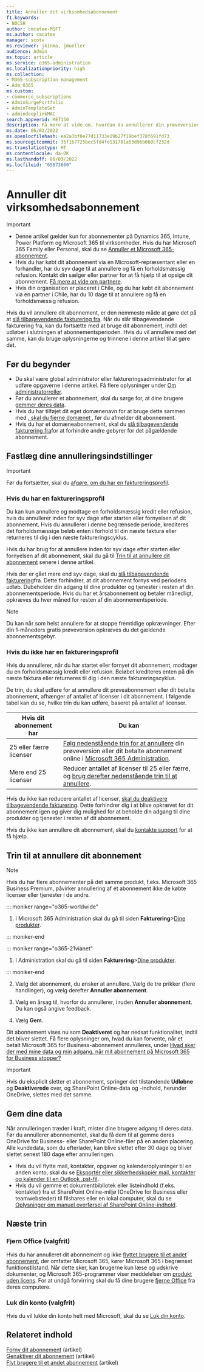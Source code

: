 ```yaml
---
title: Annuller dit virksomhedsabonnement
f1.keywords:
- NOCSH
author: cmcatee-MSFT
ms.author: cmcatee
manager: scotv
ms.reviewer: jkinma, jmueller
audience: Admin
ms.topic: article
ms.service: o365-administration
ms.localizationpriority: high
ms.collection:
- M365-subscription-management
- Adm_O365
ms.custom:
- commerce_subscriptions
- AdminSurgePortfolio
- AdminTemplateSet
- admindeeplinkMAC
search.appverid: MET150
description: Få mere at vide om, hvordan du annullerer din prøveversion af Dynamics 365, Intune, Power Platform og Microsoft 365 til virksomheder eller betalte abonnementer i Microsoft 365 Administration.
ms.date: 06/02/2022
ms.openlocfilehash: ea2a3bf0e77d11733e19b27f19bef378f691fd73
ms.sourcegitcommit: 35f167725bec5fd4fe131781a53d96b060cf232d
ms.translationtype: HT
ms.contentlocale: da-DK
ms.lasthandoff: 06/03/2022
ms.locfileid: "65873660"
---
```

# <a name="cancel-your-business-subscription"></a>Annuller dit virksomhedsabonnement

> [!IMPORTANT]
> - Denne artikel gælder kun for abonnementer på Dynamics 365, Intune, Power Platform og Microsoft 365 til virksomheder. Hvis du har Microsoft 365 Family eller Personal, skal du se [Annuller et Microsoft 365-abonnement](https://support.microsoft.com/office/cancel-a-microsoft-365-subscription-46e2634c-c64b-4c65-94b9-2cc9c960e91b?OCID=M365_DocsCancel_Link).
> - Hvis du har købt dit abonnement via en Microsoft-repræsentant eller en forhandler, har du syv dage til at annullere og få en forholdsmæssig refusion. Kontakt din sælger eller partner for at få hjælp til at opsige dit abonnement. [Få mere at vide om partnere](../manage-partners.md#what-can-a-partner-do-for-my-organization-or-school).
> - Hvis din organisation er placeret i Chile, og du har købt dit abonnement via en partner i Chile, har du 10 dage til at annullere og få en forholdsmæssig refusion.

Hvis du vil annullere dit abonnement, er den nemmeste måde at gøre det på at [slå tilbagevendende fakturering fra](renew-your-subscription.md). Når du slår tilbagevendende fakturering fra, kan du fortsætte med at bruge dit abonnement, indtil det udløber i slutningen af abonnementsperioden. Hvis du vil annullere med det samme, kan du bruge oplysningerne og trinnene i denne artikel til at gøre det.

## <a name="before-you-begin"></a>Før du begynder

- Du skal være global administrator eller faktureringsadministrator for at udføre opgaverne i denne artikel. Få flere oplysninger under [Om administratorroller](../../admin/add-users/about-admin-roles.md).
- Før du annullerer et abonnement, skal du sørge for, at dine brugere [gemmer deres data](#save-your-data).
- Hvis du har tilføjet dit eget domænenavn for at bruge dette sammen med [, skal du fjerne domænet ](../../admin/get-help-with-domains/remove-a-domain.md), før du afmelder dit abonnement.
- Hvis du har et domæneabonnement, skal du [slå tilbagevendende fakturering fra](renew-your-subscription.md)for at forhindre andre gebyrer for det pågældende abonnement.

## <a name="determine-your-cancellation-options"></a>Fastlæg dine annulleringsindstillinger

> [!IMPORTANT]
> Før du fortsætter, skal du [afgøre, om du har en faktureringsprofil](../billing-and-payments/manage-billing-profiles.md#view-my-billing-profiles).

### <a name="if-you-have-a-billing-profile"></a>Hvis du har en faktureringsprofil

Du kan kun annullere og modtage en forholdsmæssig kredit eller refusion, hvis du annullerer inden for syv dage efter starten eller fornyelsen af dit abonnement. Hvis du annullerer i denne begrænsede periode, krediteres det forholdsmæssige beløb enten i forhold til din næste faktura eller returneres til dig i den næste faktureringscyklus.

Hvis du har brug for at annullere inden for syv dage efter starten eller fornyelsen af dit abonnement, skal du gå til [Trin til at annullere dit abonnement](#steps-to-cancel-your-subscription) senere i denne artikel.

Hvis der er gået mere end syv dage, skal du [slå tilbagevendende fakturering](renew-your-subscription.md)fra. Dette forhindrer, at dit abonnement fornys ved periodens udløb.  Dubeholder din adgang til dine produkter og tjenester i resten af din abonnementsperiode. Hvis du har et årsabonnement og betaler månedligt, opkræves du hver måned for resten af din abonnementsperiode.

> [!NOTE]
> Du kan når som helst annullere for at stoppe fremtidige opkrævninger. Efter din 1-måneders gratis prøveversion opkræves du det gældende abonnementsgebyr.

### <a name="if-you-dont-have-a-billing-profile"></a>Hvis du ikke har en faktureringsprofil

Hvis du annullerer, når du har startet eller fornyet dit abonnement, modtager du en forholdsmæssig kredit eller refusion. Beløbet krediteres enten på din næste faktura eller returneres til dig i den næste faktureringscyklus.

De trin, du skal udføre for at annullere dit prøveabonnement eller dit betalte abonnement, afhænger af antallet af licenser i dit abonnement. I følgende tabel kan du se, hvilke trin du kan udføre, baseret på antallet af licenser.

|Hvis dit abonnement har  |Du kan  |
|--------------|--------------|
|25 eller færre licenser  | [Følg nedenstående trin for at annullere](#steps-to-cancel-your-subscription) din prøveversion eller dit betalte abonnement online i <a href="https://go.microsoft.com/fwlink/p/?linkid=2024339" target="_blank">Microsoft 365 Administration</a>.        |
|Mere end 25 licenser   | Reducer antallet af licenser til 25 eller færre, og [brug derefter nedenstående trin til at annullere](#steps-to-cancel-your-subscription).      |

Hvis du ikke kan reducere antallet af licenser, [ skal du deaktivere tilbagevendende fakturering](renew-your-subscription.md). Dette forhindrer dig i at blive opkrævet for dit abonnement igen og giver dig mulighed for at beholde din adgang til dine produkter og tjenester i resten af dit abonnement.

Hvis du ikke kan annullere dit abonnement, skal du [kontakte support](../../admin/get-help-support.md) for at få hjælp.

## <a name="steps-to-cancel-your-subscription"></a>Trin til at annullere dit abonnement

> [!NOTE]
> Hvis du har flere abonnementer på det samme produkt, f.eks. Microsoft 365 Business Premium, påvirker annullering af ét abonnement ikke de købte licenser eller tjenester i de andre.

::: moniker range="o365-worldwide"

1. I Microsoft 365 Administration skal du gå til siden **Fakturering**\><a href="https://go.microsoft.com/fwlink/p/?linkid=842054" target="_blank">Dine produkter</a>.

::: moniker-end

::: moniker range="o365-21vianet"

1. I Administration skal du gå til siden **Fakturering**\><a href="https://go.microsoft.com/fwlink/p/?linkid=850626" target="_blank">Dine produkter</a>.

::: moniker-end

2. Vælg det abonnement, du ønsker at annullere. Vælg de tre prikker (flere handlinger), og vælg derefter **Annuller abonnement**.

3. Vælg en årsag til, hvorfor du annullerer, i ruden **Annuller abonnement**. Du kan også angive feedback.

4. Vælg **Gem**.

Dit abonnement vises nu som **Deaktiveret** og har nedsat funktionalitet, indtil det bliver slettet. Få flere oplysninger om, hvad du kan forvente, når et betalt Microsoft 365 for Business-abonnement annulleres, under [Hvad sker der med mine data og min adgang, når mit abonnement på Microsoft 365 for Business stopper?](what-if-my-subscription-expires.md)

> [!IMPORTANT]
> Hvis du eksplicit sletter et abonnement, springer det tilstandende **Udløbne** og **Deaktiverede** over, og SharePoint Online-data og -indhold, herunder OneDrive, slettes med det samme.

## <a name="save-your-data"></a>Gem dine data

Når annulleringen træder i kraft, mister dine brugere adgang til deres data. Før du annullerer abonnementet, skal du få dem til at gemme deres OneDrive for Business- eller SharePoint Online-filer på en anden placering. Alle kundedata, som du efterlader, kan blive slettet efter 30 dage og bliver slettet senest 180 dage efter annulleringen.

- Hvis du vil flytte mail, kontakter, opgaver og kalenderoplysninger til en anden konto, skal du se [Eksportér eller sikkerhedskopiér mail, kontakter og kalender til en Outlook .pst-fil](https://support.microsoft.com/office/14252b52-3075-4e9b-be4e-ff9ef1068f91).
- Hvis du vil gemme et dokumentbibliotek eller listeindhold (f.eks. kontakter) fra et SharePoint Online-miljø (OneDrive for Business eller teamwebsteder) til filshares eller en lokal computer, skal du se [Oplysninger om manuel overførsel af SharePoint Online-indhold](/sharepoint/troubleshoot/migration-tool/content-manual-migration).

## <a name="next-steps"></a>Næste trin

### <a name="uninstall-office-optional"></a>Fjern Office (valgfrit)

Hvis du har annulleret dit abonnement og ikke [flyttet brugere til et andet abonnement](move-users-different-subscription.md), der omfatter Microsoft 365, kører Microsoft 365 i begrænset funktionstilstand. Når dette sker, kan brugerne kun læse og udskrive dokumenter, og Microsoft 365-programmer viser meddelelser om [produkt uden licens](https://support.microsoft.com/office/0d23d3c0-c19c-4b2f-9845-5344fedc4380). For at undgå forvirring skal du få dine brugere [fjerne Office](https://support.microsoft.com/office/9dd49b83-264a-477a-8fcc-2fdf5dbf61d8) fra deres computere.

### <a name="close-your-account-optional"></a>Luk din konto (valgfrit)

Hvis du vil lukke din konto helt med Microsoft, skal du se [Luk din konto](../close-your-account.md).

## <a name="related-content"></a>Relateret indhold

[Forny dit abonnement](renew-your-subscription.md) (artikel)\
[Genaktiver dit abonnement](reactivate-your-subscription.md) (artikel)\
[Flyt brugere til et andet abonnement](move-users-different-subscription.md) (artikel)
